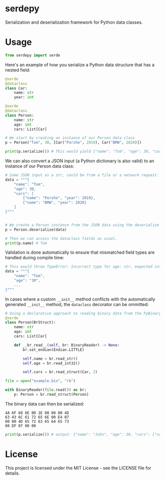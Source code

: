 # serdepy
Serialization and deserialization framework for Python data classes.


# Usage
```py
from serdepy import serde
```


Here's an example of how you serialize a Python data structure that has a nested field:
```py
@serde
@dataclass
class Car:
    name: str
    year: int

@serde
@dataclass
class Person:
    name: str
    age: int
    cars: List[Car]

# We start by creating an instance of our Person data class
p = Person("Tom", 30, [Car("Porshe", 2019), Car("BMW", 2020)])

print(p.serialize()) # This would yield {"name": "Tom", "age": 30, "cars": [{"name": "Porshe", "year": 2019}, {"name": "BMW", "year": 2020}]}
```


We can also convert a JSON input (a Python dictionary is also valid) to an instance of our Person data class:
```py
# Some JSON input as a str, could be from a file or a network request.
data = """{
    "name": "Tom",
    "age": 30,
    "cars": [
        {"name": "Porshe", "year": 2019},
        {"name": "BMW", "year": 2020}
    ]
}"""


# We create a Person instance from the JSON data using the deserialize method.
p = Person.deserialize(data) 

# Then we can access the dataclass fields as usual.
print(p.name) # Tom
```


Validation is done automatically to ensure that mismatched field types are handled during compile time:
```py
# This would throw TypeError: Incorrect type for age: str, expected int instead.
data = """{
    "name": "Tom",
    "age": "30",
    ...
}"""
```


In cases where a custom `__init__` method conflicts with the automatically generated `__init__` method, the `dataclass` decorator can be ommitted:
```py
# Using a declarative approach to reading binary data from the PyBinaryReader module which uses a custom __init__ method.
@serde
class Person(BrStruct):
    name: str
    age: int
    cars: List[Car]

    def __br_read__(self, br: BinaryReader) -> None:
        br.set_endian(Endian.LITTLE)

        self.name = br.read_str()
        self.age = br.read_int32()

        self.cars = br.read_struct(Car, 2)

file = open("example.bin", "rb")

with BinaryReader(file.read()) as br:
    p: Person = br.read_struct(Person)
```


The binary data can then be serialized:
```
4A 6F 68 6E 00 1E 00 00 00 4D 
63 43 6C 61 72 65 6E 00 E4 07 
00 00 4D 65 72 63 65 64 65 73 
00 DF 07 00 00
```

```py
print(p.serialize()) # output: {"name": "John", "age": 30, "cars": ["name": "McClaren", "year": 2020}, {"name": "Mercedes", "year": 2015}]}
```


# License
This project is licensed under the MIT License - see the LICENSE file for details.
